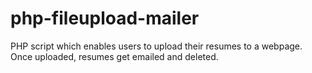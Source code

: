 # php-fileupload-mailer
PHP script which enables users to upload their resumes to a webpage. Once uploaded, resumes get emailed and deleted.
